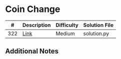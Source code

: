 # Coin Change
|#|Description|Difficulty|Solution File|
|-|-|-|-|
|322|[Link](https://leetcode.com/problems/coin-change/)|Medium|solution.py|

## Additional Notes
